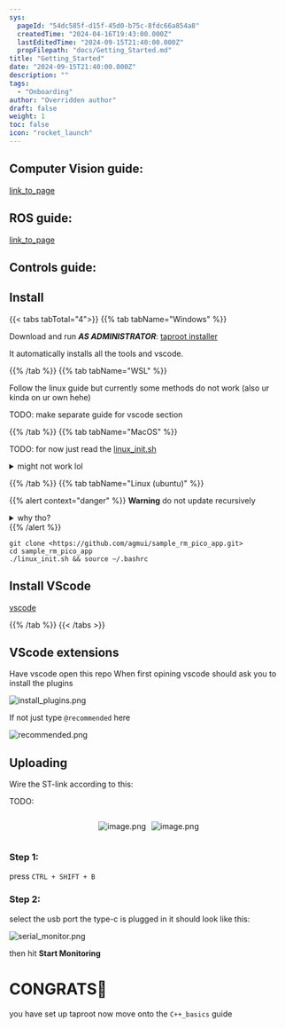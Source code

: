 ```yaml
---
sys:
  pageId: "54dc585f-d15f-45d0-b75c-8fdc66a854a8"
  createdTime: "2024-04-16T19:43:00.000Z"
  lastEditedTime: "2024-09-15T21:40:00.000Z"
  propFilepath: "docs/Getting_Started.md"
title: "Getting_Started"
date: "2024-09-15T21:40:00.000Z"
description: ""
tags:
  - "Onboarding"
author: "Overridden author"
draft: false
weight: 1
toc: false
icon: "rocket_launch"
---
```


## Computer Vision guide:

[link_to_page](86d45bc0-388b-4d26-8848-44f255f73d0e)

## ROS guide:

[link_to_page](3c76c1de-ec8f-46d6-8b0a-294005edc2d5)

## Controls guide:

## Install

{{< tabs tabTotal="4">}}
{{% tab tabName="Windows" %}}

Download and run _**AS ADMINISTRATOR**_: [taproot installer](https://github.com/Thornbots/TeachingFreshies/releases/tag/1.0)

It automatically installs all the tools and vscode.

{{% /tab %}}
{{% tab tabName="WSL" %}}

Follow the linux guide but currently some methods do not work (also ur kinda on ur own hehe)

TODO: make separate guide for vscode section

{{% /tab %}}
{{% tab tabName="MacOS" %}}

TODO: for now just read the [linux_init.sh](https://github.com/agmui/sample_rm_pico_app/blob/main/linux_init.sh)

<details>
<summary>might not work lol</summary>

`brew install libusb pkg-config`

Next install: [vscode](https://code.visualstudio.com/Download)

</details>

{{% /tab %}}
{{% tab tabName="Linux (ubuntu)" %}}

{{% alert context="danger" %}}
**Warning** do not update recursively
<details>
<summary>why tho?</summary>
There are some submodules that may go on for a while (like tinyusb) and I highly
recommend you don't need to get them.
If you want to see what submodules I update just look in `linux_init.sh`
</details>
{{% /alert %}}

```shell
git clone <https://github.com/agmui/sample_rm_pico_app.git>
cd sample_rm_pico_app
./linux_init.sh && source ~/.bashrc
```

## Install VScode

[vscode](https://code.visualstudio.com/Download)

{{% /tab %}}
{{< /tabs >}}

## VScode extensions

Have vscode open this repo
When first opining vscode should ask you to install the plugins

![install_plugins.png](https://prod-files-secure.s3.us-west-2.amazonaws.com/d518164a-d88e-44d1-a4ee-3adb3bd8bce0/89bd30f0-1825-4e77-867b-0a41ce370880/install_plugins.png?X-Amz-Algorithm=AWS4-HMAC-SHA256&X-Amz-Content-Sha256=UNSIGNED-PAYLOAD&X-Amz-Credential=ASIAZI2LB4667IX3WAAQ%2F20250316%2Fus-west-2%2Fs3%2Faws4_request&X-Amz-Date=20250316T110145Z&X-Amz-Expires=3600&X-Amz-Security-Token=IQoJb3JpZ2luX2VjENP%2F%2F%2F%2F%2F%2F%2F%2F%2F%2FwEaCXVzLXdlc3QtMiJHMEUCIGivfeFKbnAXA%2FJuG%2B%2F%2BfW4SLGOTBjiCMgqKSXmTBLUTAiEA8nH%2BPh%2FCdA0UKsPdkOZGdEwci7zCdEDB6RePsle7X5oq%2FwMILBAAGgw2Mzc0MjMxODM4MDUiDMwcJ9uafp9PKmWQXyrcA9gXY08go3DNYYzF%2BbfKuDei6KiHtlbWJuvJHAqma2NHzh5qvsweh%2FYctkXTl%2FAh4Q7ewFS8U6lJXB7SS3ceywBdoKZUu9U8K8fSWI5tMfizX%2BX7sgA3AuIJui9zuDr%2F0HK0i%2BHp81xs%2F0M36RJ%2BiUtPEnCNScrktwBKW%2BkqjleoGCJmE%2FEZdseByJvLztnOiDK8U2XTcYvKxjC5GTcoXkWzW4n5Ys9A%2BthKuWoOjOnpKkJitO%2BhNgi2bEPig4fl54aJ9jpV09HPpLzozQKSorFhocIa%2FLKfc3LoUNRKhFu4yUU0VvWra2VhUZBQ%2Bj%2BzrNuZnJPGhgKMLOFBDx0EkiPnm19f%2BtAROk%2Fkw1Ajme0gaUI3IbW9%2FteKWsvtl8C%2F6cJtWDTStRlCM0CFem6EvNyD8120AOygV41A0Dkp%2BEByQt7nq49PWUO%2F4SqqV%2BZ5MA2X7pWjclxT4b7IwaGFIXxsDcbu6W18rTyZ2X2D8KwCWZfXCJjvbge5WQdA5JZDpZHOdFdnkI5g4xSwlS8xBpRAl253OTUlJ%2FEZ9mGB0dd6GtrekJnbl5fh9QBtJ26O8%2FY7nGe8ddS%2FiFuYol6RjOaVuegGipt7Hz0cYhbia2zY%2B3o7dg8KNBhtq4fMMJ3Y2r4GOqUBK53qwyHePjZnV2oJBInPzJDUZjQ0lPec3OKb7y9cF2%2FZWXMQ%2BsL7bF5X1MMP4TQA3uW%2BYHXtPsKkpF99520dam18WsW1fufKrr%2BwMQhj3TG1kllR658YXm16hFk3VB%2BUhJwza2QaMy7Sm%2BydwsX5W3gkYqNBAwjpGYcJ8NqlG2sUQuFqDhhSeXtfR7LIlcFw%2B1ENUbsztyQuJFd37LVvmW2e%2BrZm&X-Amz-Signature=3fc63d795763be6b7982f4fd86b9b3fab5aa26a697d76013a77f2c4ef99d511b&X-Amz-SignedHeaders=host&x-id=GetObject)

If not just type `@recommended` here  

![recommended.png](https://prod-files-secure.s3.us-west-2.amazonaws.com/d518164a-d88e-44d1-a4ee-3adb3bd8bce0/61e661e9-5d85-4dfc-be0d-8d2097a5e793/recommended.png?X-Amz-Algorithm=AWS4-HMAC-SHA256&X-Amz-Content-Sha256=UNSIGNED-PAYLOAD&X-Amz-Credential=ASIAZI2LB4667IX3WAAQ%2F20250316%2Fus-west-2%2Fs3%2Faws4_request&X-Amz-Date=20250316T110145Z&X-Amz-Expires=3600&X-Amz-Security-Token=IQoJb3JpZ2luX2VjENP%2F%2F%2F%2F%2F%2F%2F%2F%2F%2FwEaCXVzLXdlc3QtMiJHMEUCIGivfeFKbnAXA%2FJuG%2B%2F%2BfW4SLGOTBjiCMgqKSXmTBLUTAiEA8nH%2BPh%2FCdA0UKsPdkOZGdEwci7zCdEDB6RePsle7X5oq%2FwMILBAAGgw2Mzc0MjMxODM4MDUiDMwcJ9uafp9PKmWQXyrcA9gXY08go3DNYYzF%2BbfKuDei6KiHtlbWJuvJHAqma2NHzh5qvsweh%2FYctkXTl%2FAh4Q7ewFS8U6lJXB7SS3ceywBdoKZUu9U8K8fSWI5tMfizX%2BX7sgA3AuIJui9zuDr%2F0HK0i%2BHp81xs%2F0M36RJ%2BiUtPEnCNScrktwBKW%2BkqjleoGCJmE%2FEZdseByJvLztnOiDK8U2XTcYvKxjC5GTcoXkWzW4n5Ys9A%2BthKuWoOjOnpKkJitO%2BhNgi2bEPig4fl54aJ9jpV09HPpLzozQKSorFhocIa%2FLKfc3LoUNRKhFu4yUU0VvWra2VhUZBQ%2Bj%2BzrNuZnJPGhgKMLOFBDx0EkiPnm19f%2BtAROk%2Fkw1Ajme0gaUI3IbW9%2FteKWsvtl8C%2F6cJtWDTStRlCM0CFem6EvNyD8120AOygV41A0Dkp%2BEByQt7nq49PWUO%2F4SqqV%2BZ5MA2X7pWjclxT4b7IwaGFIXxsDcbu6W18rTyZ2X2D8KwCWZfXCJjvbge5WQdA5JZDpZHOdFdnkI5g4xSwlS8xBpRAl253OTUlJ%2FEZ9mGB0dd6GtrekJnbl5fh9QBtJ26O8%2FY7nGe8ddS%2FiFuYol6RjOaVuegGipt7Hz0cYhbia2zY%2B3o7dg8KNBhtq4fMMJ3Y2r4GOqUBK53qwyHePjZnV2oJBInPzJDUZjQ0lPec3OKb7y9cF2%2FZWXMQ%2BsL7bF5X1MMP4TQA3uW%2BYHXtPsKkpF99520dam18WsW1fufKrr%2BwMQhj3TG1kllR658YXm16hFk3VB%2BUhJwza2QaMy7Sm%2BydwsX5W3gkYqNBAwjpGYcJ8NqlG2sUQuFqDhhSeXtfR7LIlcFw%2B1ENUbsztyQuJFd37LVvmW2e%2BrZm&X-Amz-Signature=3457b28031d57c5d985bb5c7aaab80c5a1d85d40cd865de28d7d9c2413dd3ca2&X-Amz-SignedHeaders=host&x-id=GetObject)

## Uploading

Wire the ST-link according to this:

TODO:

<div style="display: flex;flex-direction: row; column-gap:10px; max-width: 630px;justify-content: center;">
<div>

![image.png](https://prod-files-secure.s3.us-west-2.amazonaws.com/d518164a-d88e-44d1-a4ee-3adb3bd8bce0/210ecb78-1116-4d7b-b9b7-2292f66fa2c2/image.png?X-Amz-Algorithm=AWS4-HMAC-SHA256&X-Amz-Content-Sha256=UNSIGNED-PAYLOAD&X-Amz-Credential=ASIAZI2LB4665532W6TW%2F20250316%2Fus-west-2%2Fs3%2Faws4_request&X-Amz-Date=20250316T110148Z&X-Amz-Expires=3600&X-Amz-Security-Token=IQoJb3JpZ2luX2VjENP%2F%2F%2F%2F%2F%2F%2F%2F%2F%2FwEaCXVzLXdlc3QtMiJIMEYCIQDPfWwl5KUoyce0MgHv%2F0NpbT6AM6U3eW0NylSNP0%2FBnAIhAJnDClud30cbmsnZ6QPWcG%2BYCnU1lC6E1FLMSBXNfgXXKv8DCCwQABoMNjM3NDIzMTgzODA1Igy6AG2H%2Bvj71b2WIdQq3AOCE8YvoJ7Qx%2BMhg0G0DQxRQnLIqB%2BU7wgbVjP13kqjGGyDSQ%2BH4hjfGh%2BOHSZZtY77uThHaHsqJBRDlnkjDtF2uKYpgh3YbDP7OgqARy8np3B3nVzH%2Fwl1ScvSSovwey7%2BnFJ9HcwESVXUGIHpkd7McOYDJBZIto7cRq3KBnEoKRUml%2FsL63Al6c5BQoEAq2bEgLFh2iFmtkUu7VVCU5ACrgdjiEfLdLbVbwYK7cxW7rNam1RRw5ZbAyN%2F8Hflqyy0XCX99Pm3BpCd0kHuzzaR9usAPZYegQe7aEkGPwMqlnnh45%2F%2F6%2Bqn5Elkjp7q5UwMcajveVEW69pWey3KmipLEAkrSV158Iz7F3BGgWmVRWE%2BTy9uLPhzvQdra61AUSZNIE5NqkI1Bafi8cKQJaMM1eodNzs1hfs7GpAZZdBWyXi%2BhXjHvKkR7%2FNcQ22FxS8FgyvEL42cjr3t%2F4otQUbobkcREI%2B7GoEUl%2BynRzZoaVL6jtoSZSlAXpxVTvHm1CPGef1c%2FrnbwCyxunX3SBTLBxz7hwRDemIFLlQ%2F%2Bsc%2B%2BGkNdVTOJu6juyPd3zCSvOa42%2FHU%2BF2%2B%2FFpWItRODJ7X8rO1lmYHekPp2shhw4UsoOHggxGVaXQvnxYXDjDm2Nq%2BBjqkAW69zpMS00%2FG4tTxHOgEWIjUr4YVp6kuBv6rLcyk5DIozGEvUiYPt9wUiR7XOucj5xbv1K3D3BV%2B6%2Bt1hPXYcZJ9erANHji40zb6i3uG0kq9nwDDU5Xop9H0ORnF%2BXOILCkHDO%2BB7c4J0evR4xOfUv9bnWgmnXHEy5pUpFM%2FaL8puHwVii7%2F6POVUpmdQn3rcW7nKf3eNMD1yowb%2F2zXQlHbabFn&X-Amz-Signature=4e43ac065098be131e4654c135a54cccc4ec4adda829c29c55cd3c0080e8f460&X-Amz-SignedHeaders=host&x-id=GetObject)

</div>
<div>

![image.png](https://prod-files-secure.s3.us-west-2.amazonaws.com/d518164a-d88e-44d1-a4ee-3adb3bd8bce0/33a0fd0f-8ca6-4a86-8e09-26e95ded1fff/image.png?X-Amz-Algorithm=AWS4-HMAC-SHA256&X-Amz-Content-Sha256=UNSIGNED-PAYLOAD&X-Amz-Credential=ASIAZI2LB466THFJXK3R%2F20250316%2Fus-west-2%2Fs3%2Faws4_request&X-Amz-Date=20250316T110149Z&X-Amz-Expires=3600&X-Amz-Security-Token=IQoJb3JpZ2luX2VjENP%2F%2F%2F%2F%2F%2F%2F%2F%2F%2FwEaCXVzLXdlc3QtMiJGMEQCIDstzwyINYJ8uoyTajC%2F%2Fgwiac%2FL8fYgt9%2FDVDH4D%2BJVAiBDR082tzfduRyBDvPR0Jou0T%2FJsTV%2F3xnUiPTsmqtQHir%2FAwgsEAAaDDYzNzQyMzE4MzgwNSIM9eaFEml%2FkeOxHVpMKtwDORzumMPaOSbqVIPigZ%2BOdCP5CLXUcCQR2%2BFnOnoznL%2F99sebzvXLX6bUu1RACDbYOKaBNlS2jDx7g%2FfgrLA%2BdP77VWfz9m30jE9%2FbR1QR9KxGKmUUWlh4PkqLYGqJxFq8I5GmHgdf%2FDqQh4URBTON3y6gSfhmvMPuxoMOHZIcJ20T557xn5Is29dOn0OdfN7IgxRY7Ejy3%2FLpw2ZqOtnAJSbxr4MPrIPRCfhoyopc13iyGoZkG5Zb6A%2F8KauUGfJcqV6%2B8RtgHpnuYXaz%2FhSkOtXZwfy5Ak2nGhX9NMcNQKdQgOUCcZPZ8yGhiAdQN%2FcI5w0RYllNyCd%2BItV7%2FR%2FkGFRVctsaaYN7U%2FGmwoMUVRrw51kZ1ywkj2s51wn641f5pf%2Fod11fzeU6%2BBToo2X%2B6AvW5cm2vItr0VGr2t4x0iBOnzILPsHnHkfzGHbhGP%2FmQ21PF4T2pGyVmJJZAzmEn3J5wj2bCstJWHTwyw04229SREU2xJW%2Fcz%2FpTev3Nq5bDR76pABk%2B5b63apaHwTb86P6g%2FdNADPy%2F5SkrZpmG8iiy1eOlnE%2B8qaL8gEeXJ4kgLa6reUQPZx7Rlk5o3pnYuepwX4cuQr4L%2FxX6KCfbSAF7v6%2BVw5EfqowuMwy9javgY6pgG7MuuDk30VI5d17OCs91feEDI4TvEytBuA2HEcqdzM3LpCjxRoB5D%2FPcrFi%2Frn3yPbPMFCQzl1pBFvzxf2exaezeF073LEmZtNat2u5H44WoCFenP2uXoETGMp8l12RZwk5SszgIAU5Cjyrxaj0k1mBT3l97O%2Fy%2BmJNS2clWBEF6%2BTL%2BYH7wHANBGbR%2FQOOx54WEqcyMZQMjQEseRKSVWMaJYIs7Hg&X-Amz-Signature=378ad448a62976ae6ef4714f638aa7097e5f920fcd57cbd1a31e6fd8bb31f895&X-Amz-SignedHeaders=host&x-id=GetObject)

</div>
</div>

### Step 1:

press `CTRL + SHIFT + B`

### Step 2:

select the usb port the type-c is plugged in it should look like this:

![serial_monitor.png](https://prod-files-secure.s3.us-west-2.amazonaws.com/d518164a-d88e-44d1-a4ee-3adb3bd8bce0/f03f4774-05d4-4393-b6a0-d5efb6d315ab/serial_monitor.png?X-Amz-Algorithm=AWS4-HMAC-SHA256&X-Amz-Content-Sha256=UNSIGNED-PAYLOAD&X-Amz-Credential=ASIAZI2LB4667IX3WAAQ%2F20250316%2Fus-west-2%2Fs3%2Faws4_request&X-Amz-Date=20250316T110145Z&X-Amz-Expires=3600&X-Amz-Security-Token=IQoJb3JpZ2luX2VjENP%2F%2F%2F%2F%2F%2F%2F%2F%2F%2FwEaCXVzLXdlc3QtMiJHMEUCIGivfeFKbnAXA%2FJuG%2B%2F%2BfW4SLGOTBjiCMgqKSXmTBLUTAiEA8nH%2BPh%2FCdA0UKsPdkOZGdEwci7zCdEDB6RePsle7X5oq%2FwMILBAAGgw2Mzc0MjMxODM4MDUiDMwcJ9uafp9PKmWQXyrcA9gXY08go3DNYYzF%2BbfKuDei6KiHtlbWJuvJHAqma2NHzh5qvsweh%2FYctkXTl%2FAh4Q7ewFS8U6lJXB7SS3ceywBdoKZUu9U8K8fSWI5tMfizX%2BX7sgA3AuIJui9zuDr%2F0HK0i%2BHp81xs%2F0M36RJ%2BiUtPEnCNScrktwBKW%2BkqjleoGCJmE%2FEZdseByJvLztnOiDK8U2XTcYvKxjC5GTcoXkWzW4n5Ys9A%2BthKuWoOjOnpKkJitO%2BhNgi2bEPig4fl54aJ9jpV09HPpLzozQKSorFhocIa%2FLKfc3LoUNRKhFu4yUU0VvWra2VhUZBQ%2Bj%2BzrNuZnJPGhgKMLOFBDx0EkiPnm19f%2BtAROk%2Fkw1Ajme0gaUI3IbW9%2FteKWsvtl8C%2F6cJtWDTStRlCM0CFem6EvNyD8120AOygV41A0Dkp%2BEByQt7nq49PWUO%2F4SqqV%2BZ5MA2X7pWjclxT4b7IwaGFIXxsDcbu6W18rTyZ2X2D8KwCWZfXCJjvbge5WQdA5JZDpZHOdFdnkI5g4xSwlS8xBpRAl253OTUlJ%2FEZ9mGB0dd6GtrekJnbl5fh9QBtJ26O8%2FY7nGe8ddS%2FiFuYol6RjOaVuegGipt7Hz0cYhbia2zY%2B3o7dg8KNBhtq4fMMJ3Y2r4GOqUBK53qwyHePjZnV2oJBInPzJDUZjQ0lPec3OKb7y9cF2%2FZWXMQ%2BsL7bF5X1MMP4TQA3uW%2BYHXtPsKkpF99520dam18WsW1fufKrr%2BwMQhj3TG1kllR658YXm16hFk3VB%2BUhJwza2QaMy7Sm%2BydwsX5W3gkYqNBAwjpGYcJ8NqlG2sUQuFqDhhSeXtfR7LIlcFw%2B1ENUbsztyQuJFd37LVvmW2e%2BrZm&X-Amz-Signature=c8e3149ba4dc4502b3a434c604e7e2fcfe3975ae82c74ab21549371a269e285e&X-Amz-SignedHeaders=host&x-id=GetObject)

then hit **Start Monitoring**

# CONGRATS🎉

you have set up taproot now move onto the `C++_basics` guide
